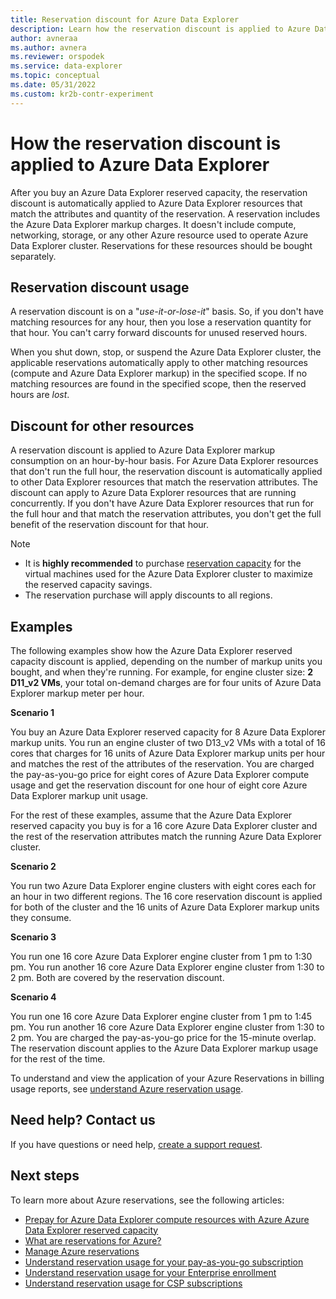 ```yaml
---
title: Reservation discount for Azure Data Explorer
description: Learn how the reservation discount is applied to Azure Data Explorer markup meter.
author: avneraa
ms.author: avnera
ms.reviewer: orspodek
ms.service: data-explorer
ms.topic: conceptual
ms.date: 05/31/2022
ms.custom: kr2b-contr-experiment
---
```


# How the reservation discount is applied to Azure Data Explorer

After you buy an Azure Data Explorer reserved capacity, the reservation discount is automatically applied to Azure Data Explorer resources that match the attributes and quantity of the reservation. A reservation includes the Azure Data Explorer markup charges. It doesn't include compute, networking, storage, or any other Azure resource used to operate Azure Data Explorer cluster. Reservations for these resources should be bought separately.

## Reservation discount usage

A reservation discount is on a "*use-it-or-lose-it*" basis. So, if you don't have matching resources for any hour, then you lose a reservation quantity for that hour. You can't carry forward discounts for unused reserved hours.

When you shut down, stop, or suspend the Azure Data Explorer cluster, the applicable reservations automatically apply to other matching resources (compute and Azure Data Explorer markup) in the specified scope. If no matching resources are found in the specified scope, then the reserved hours are *lost*.

## Discount for other resources

A reservation discount is applied to Azure Data Explorer markup consumption on an hour-by-hour basis. For Azure Data Explorer resources that don't run the full hour, the reservation discount is automatically applied to other Data Explorer resources that match the reservation attributes. The discount can apply to Azure Data Explorer resources that are running concurrently. If you don't have Azure Data Explorer resources that run for the full hour and that match the reservation attributes, you don't get the full benefit of the reservation discount for that hour.

> [!NOTE]
> * It is **highly recommended** to purchase [reservation capacity](../../virtual-machines/prepay-reserved-vm-instances.md) for the virtual machines used for the Azure Data Explorer cluster to maximize the reserved capacity savings.
> * The reservation purchase will apply discounts to all regions.

## Examples

The following examples show how the Azure Data Explorer reserved capacity discount is applied, depending on the number of markup units you bought, and when they're running.
For example, for engine cluster size: **2 D11_v2 VMs**, your total on-demand charges are for four units of Azure Data Explorer markup meter per hour.

**Scenario 1**

You buy an Azure Data Explorer reserved capacity for 8 Azure Data Explorer markup units. You run an engine cluster of two D13_v2 VMs with a total of 16 cores that charges for 16 units of Azure Data Explorer markup units per hour and matches the rest of the attributes of the reservation. You are charged the pay-as-you-go price for eight cores of Azure Data Explorer compute usage and get the reservation discount for one hour of eight core Azure Data Explorer markup unit usage.

For the rest of these examples, assume that the Azure Data Explorer reserved capacity you buy is for a 16 core Azure Data Explorer cluster and the rest of the reservation attributes match the running Azure Data Explorer cluster.

**Scenario 2**

You run two Azure Data Explorer engine clusters with eight cores each for an hour in two different regions. The 16 core reservation discount is applied for both of the cluster and the 16 units of Azure Data Explorer markup units they consume.

**Scenario 3**

You run one 16 core Azure Data Explorer engine cluster from 1 pm to 1:30 pm. You run another 16 core Azure Data Explorer engine cluster from 1:30 to 2 pm. Both are covered by the reservation discount.

**Scenario 4**

You run one 16 core Azure Data Explorer engine cluster from 1 pm to 1:45 pm. You run another 16 core Azure Data Explorer engine cluster from 1:30 to 2 pm. You are charged the pay-as-you-go price for the 15-minute overlap. The reservation discount applies to the Azure Data Explorer markup usage for the rest of the time.

To understand and view the application of your Azure Reservations in billing usage reports, see [understand Azure reservation usage](understand-reserved-instance-usage-ea.md).

## Need help? Contact us

If you have questions or need help, [create a support request](https://go.microsoft.com/fwlink/?linkid=2083458).

## Next steps

To learn more about Azure reservations, see the following articles:

* [Prepay for Azure Data Explorer compute resources with Azure Azure Data Explorer reserved capacity](/azure/data-explorer/pricing-reserved-capacity)  
* [What are reservations for Azure?](save-compute-costs-reservations.md)  
* [Manage Azure reservations](manage-reserved-vm-instance.md)  
* [Understand reservation usage for your pay-as-you-go subscription](understand-reserved-instance-usage.md)
* [Understand reservation usage for your Enterprise enrollment](understand-reserved-instance-usage-ea.md)
* [Understand reservation usage for CSP subscriptions](/partner-center/azure-reservations)
